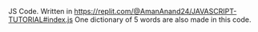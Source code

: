 JS Code.
Written in  https://replit.com/@AmanAnand24/JAVASCRIPT-TUTORIAL#index.js
One dictionary of 5 words are also made in this code.
